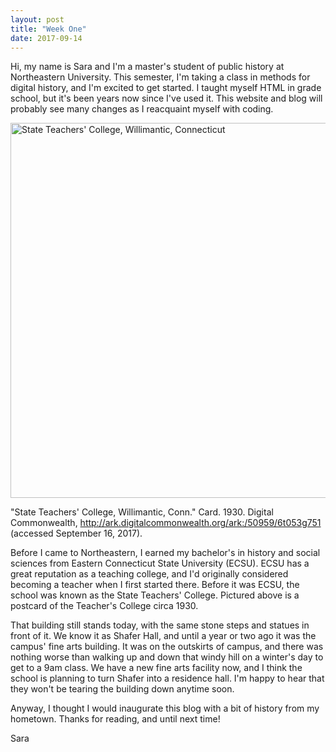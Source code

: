 ```yaml
---
layout: post
title: "Week One"
date: 2017-09-14
---
```

Hi, my name is Sara and I'm a master's student of public history at Northeastern University. This semester, I'm taking a class in methods for digital history, and I'm excited to get started. I taught myself HTML in grade school, but it's been years now since I've used it. This website and blog will probably see many changes as I reacquaint myself with coding.

<img src="https://upload.wikimedia.org/wikipedia/commons/thumb/2/2a/State_Teachers%27_College%2C_Willimantic%2C_Conn_%2864895%29.jpg/1024px-State_Teachers%27_College%2C_Willimantic%2C_Conn_%2864895%29.jpg" alt="State Teachers' College, Willimantic, Connecticut" style="width:600px">

"State Teachers' College, Willimantic, Conn." Card. 1930. Digital Commonwealth, http://ark.digitalcommonwealth.org/ark:/50959/6t053g751 (accessed September 16, 2017).

Before I came to Northeastern, I earned my bachelor's in history and social sciences from Eastern Connecticut State University (ECSU). ECSU has a great reputation as a teaching college, and I'd originally considered becoming a teacher when I first started there. Before it was ECSU, the school was known as the State Teachers' College. Pictured above is a postcard of the Teacher's College circa 1930. 

That building still stands today, with the same stone steps and statues in front of it. We know it as Shafer Hall, and until a year or two ago it was the campus' fine arts building. It was on the outskirts of campus, and there was nothing worse than walking up and down that windy hill on a winter's day to get to a 9am class. We have a new fine arts facility now, and I think the school is planning to turn Shafer into a residence hall. I'm happy to hear that they won't be tearing the building down anytime soon.

Anyway, I thought I would inaugurate this blog with a bit of history from my hometown. Thanks for reading, and until next time!

Sara
